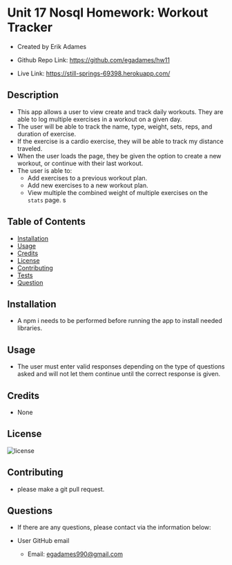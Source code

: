# Unit 17 Nosql Homework: Workout Tracker

  * Created by Erik Adames

  * Github Repo Link: https://github.com/egadames/hw11

  * Live Link: https://still-springs-69398.herokuapp.com/

## Description 

  * This app allows a user to view create and track daily workouts. They are able to log multiple exercises in a workout on a given day. 
  * The user will be able to track the name, type, weight, sets, reps, and duration of exercise. 
  * If the exercise is a cardio exercise, they will be able to track my distance traveled.
  * When the user loads the page, they be given the option to create a new workout, or continue with their last workout.
  * The user is able to:
    * Add exercises to a previous workout plan.
    * Add new exercises to a new workout plan.
    * View multiple the combined weight of multiple exercises on the `stats` page.
s
## Table of Contents 

  * [Installation](#installation)
  * [Usage](#usage)
  * [Credits](#credits)
  * [License](#license)
  * [Contributing](#contributing)
  * [Tests](#tests)
  * [Question](#question)

## Installation

  * A npm i needs to be performed before running the app to install needed libraries.

## Usage 

  * The user must enter valid responses depending on the type of questions asked and will not let them continue until the correct response is given. 

## Credits

  * None

## License

![license](https://img.shields.io/badge/License-UCB-blue)

## Contributing

  * please make a git pull request.

## Questions

  * If there are any questions, please contact via the information below:

  * User GitHub email

    * Email: egadames990@gmail.com
  